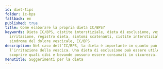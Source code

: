 ```yaml
---
id: diet-tips
folder: ic-bps
fallback: en
published: true
title: Come elaborare la propria dieta IC/BPS?
keywords: Dieta IC/BPS, cistite interstiziale, dieta di esclusione, vescica,
  irritazione, registro dieta, sintomi scatenanti, cistite interstiziale,
  sindrome del dolore vescicale, IC/BPS
description: Nel caso dell’IC/BPS, la dieta è importante in quanto può ridurre
  l’irritazione della vescica. Una dieta di esclusione può essere utile per
  scoprire quali cibi e bevande possono essere consumati in sicurezza.
menutitle: Suggerimenti per la dieta
---
```

